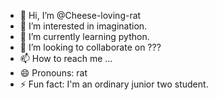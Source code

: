 - 👋 Hi, I’m @Cheese-loving-rat
- 👀 I’m interested in imagination.
- 🌱 I’m currently learning python.
- 💞️ I’m looking to collaborate on ???
- 📫 How to reach me ...
- 😄 Pronouns: rat
- ⚡ Fun fact: I'm an ordinary junior two student.

<!---
Cheese-loving-rat/Cheese-loving-rat is a ✨ special ✨ repository because its `README.md` (this file) appears on your GitHub profile.
You can click the Preview link to take a look at your changes.
--->
